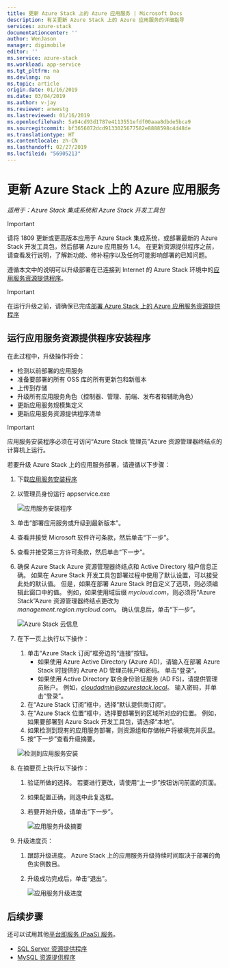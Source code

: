 ```yaml
---
title: 更新 Azure Stack 上的 Azure 应用服务 | Microsoft Docs
description: 有关更新 Azure Stack 上的 Azure 应用服务的详细指导
services: azure-stack
documentationcenter: ''
author: WenJason
manager: digimobile
editor: ''
ms.service: azure-stack
ms.workload: app-service
ms.tgt_pltfrm: na
ms.devlang: na
ms.topic: article
origin.date: 01/16/2019
ms.date: 03/04/2019
ms.author: v-jay
ms.reviewer: anwestg
ms.lastreviewed: 01/16/2019
ms.openlocfilehash: 5a94cd93d1787e4113551efdf00aaa8dbde5bca9
ms.sourcegitcommit: bf3656072dcd9133025677582e8888598c4d48de
ms.translationtype: HT
ms.contentlocale: zh-CN
ms.lasthandoff: 02/27/2019
ms.locfileid: "56905213"
---
```

# <a name="update-azure-app-service-on-azure-stack"></a>更新 Azure Stack 上的 Azure 应用服务

*适用于：Azure Stack 集成系统和 Azure Stack 开发工具包*

> [!IMPORTANT]  
> 请将 1809 更新或更高版本应用于 Azure Stack 集成系统，或部署最新的 Azure Stack 开发工具包，然后部署 Azure 应用服务 1.4。 在更新资源提供程序之前，请查看发行说明，了解新功能、修补程序以及任何可能影响部署的已知问题。

遵循本文中的说明可以升级部署在已连接到 Internet 的 Azure Stack 环境中的[应用服务资源提供程序](azure-stack-app-service-overview.md)。

> [!IMPORTANT]  
> 在运行升级之前，请确保已完成[部署 Azure Stack 上的 Azure 应用服务资源提供程序](azure-stack-app-service-deploy.md)

## <a name="run-the-app-service-resource-provider-installer"></a>运行应用服务资源提供程序安装程序

在此过程中，升级操作将会：

* 检测以前部署的应用服务
* 准备要部署的所有 OSS 库的所有更新包和新版本
* 上传到存储
* 升级所有应用服务角色（控制器、管理、前端、发布者和辅助角色）
* 更新应用服务规模集定义
* 更新应用服务资源提供程序清单

> [!IMPORTANT]
> 应用服务安装程序必须在可访问“Azure Stack 管理员”Azure 资源管理器终结点的计算机上运行。
>
>

若要升级 Azure Stack 上的应用服务部署，请遵循以下步骤：

1. 下载[应用服务安装程序](https://aka.ms/appsvcupdate4installer)

2. 以管理员身份运行 appservice.exe

    ![应用服务安装程序][1]

3. 单击“部署应用服务或升级到最新版本”。

4. 查看并接受 Microsoft 软件许可条款，然后单击“下一步”。

5. 查看并接受第三方许可条款，然后单击“下一步”。

6. 确保 Azure Stack Azure 资源管理器终结点和 Active Directory 租户信息正确。 如果在 Azure Stack 开发工具包部署过程中使用了默认设置，可以接受此处的默认值。 但是，如果在部署 Azure Stack 时自定义了选项，则必须编辑此窗口中的值。 例如，如果使用域后缀 *mycloud.com*，则必须将“Azure Stack”Azure 资源管理器终结点更改为 *management.region.mycloud.com*。 确认信息后，单击“下一步”。

    ![Azure Stack 云信息][2]

7. 在下一页上执行以下操作：

   1. 单击“Azure Stack 订阅”框旁边的“连接”按钮。
        * 如果使用 Azure Active Directory (Azure AD)，请输入在部署 Azure Stack 时提供的 Azure AD 管理员帐户和密码。 单击“登录”。
        * 如果使用 Active Directory 联合身份验证服务 (AD FS)，请提供管理员帐户。 例如，*cloudadmin@azurestack.local*。 输入密码，并单击“登录”。
   2. 在“Azure Stack 订阅”框中，选择“默认提供商订阅”。
   3. 在“Azure Stack 位置”框中，选择要部署到的区域所对应的位置。 例如，如果要部署到 Azure Stack 开发工具包，请选择“本地”。
   4. 如果检测到现有的应用服务部署，则资源组和存储帐户将被填充并灰显。
   5. 按“下一步”查看升级摘要。

    ![检测到应用服务安装][3]

8. 在摘要页上执行以下操作：
   1. 验证所做的选择。 若要进行更改，请使用“上一步”按钮访问前面的页面。
   2. 如果配置正确，则选中此复选框。
   3. 若要开始升级，请单击“下一步”。

       ![应用服务升级摘要][4]

9. 升级进度页：
    1. 跟踪升级进度。 Azure Stack 上的应用服务升级持续时间取决于部署的角色实例数目。
    2. 升级成功完成后，单击“退出”。

        ![应用服务升级进度][5]

<!--Image references-->
[1]: ./media/azure-stack-app-service-update/app-service-exe.png
[2]: ./media/azure-stack-app-service-update/app-service-azure-resource-manager-endpoints.png
[3]: ./media/azure-stack-app-service-update/app-service-installation-detected.png
[4]: ./media/azure-stack-app-service-update/app-service-upgrade-summary.png
[5]: ./media/azure-stack-app-service-update/app-service-upgrade-complete.png

## <a name="next-steps"></a>后续步骤

还可以试用其他[平台即服务 (PaaS) 服务](azure-stack-tools-paas-services.md)。

* [SQL Server 资源提供程序](azure-stack-sql-resource-provider-deploy.md)
* [MySQL 资源提供程序](azure-stack-mysql-resource-provider-deploy.md)
